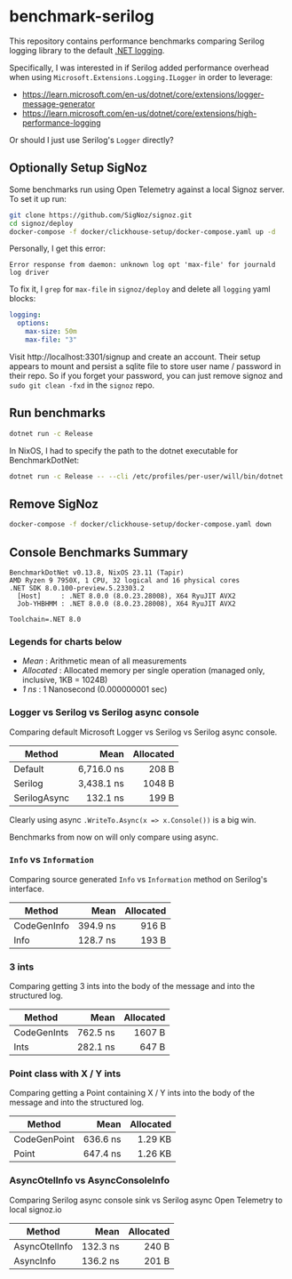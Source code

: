 # benchmark-serilog

This repository contains performance benchmarks comparing Serilog logging
library to the default [.NET
logging](https://learn.microsoft.com/en-us/dotnet/core/extensions/logging?tabs=command-line).

Specifically, I was interested in if Serilog added performance overhead when using
`Microsoft.Extensions.Logging.ILogger` in order to leverage:

- https://learn.microsoft.com/en-us/dotnet/core/extensions/logger-message-generator
- https://learn.microsoft.com/en-us/dotnet/core/extensions/high-performance-logging

Or should I just use Serilog's `Logger` directly?


## Optionally Setup SigNoz

Some benchmarks run using Open Telemetry against a local Signoz server. To set it up run:

```sh
git clone https://github.com/SigNoz/signoz.git
cd signoz/deploy
docker-compose -f docker/clickhouse-setup/docker-compose.yaml up -d
```

Personally, I get this error:

```
Error response from daemon: unknown log opt 'max-file' for journald log driver
```

To fix it, I `grep` for `max-file` in `signoz/deploy` and delete all `logging` yaml blocks:

```yaml
logging:
  options:
    max-size: 50m
    max-file: "3"
```

Visit http://localhost:3301/signup and create an account. Their setup appears to
mount and persist a sqlite file to store user name / password in their repo. So
if you forget your password, you can just remove signoz and `sudo git clean
-fxd` in the `signoz` repo.

## Run benchmarks

```sh
dotnet run -c Release
```

In NixOS, I had to specify the path to the dotnet executable for BenchmarkDotNet:

```sh
dotnet run -c Release -- --cli /etc/profiles/per-user/will/bin/dotnet
```

## Remove SigNoz

```sh
docker-compose -f docker/clickhouse-setup/docker-compose.yaml down
```

## Console Benchmarks Summary

```
BenchmarkDotNet v0.13.8, NixOS 23.11 (Tapir)
AMD Ryzen 9 7950X, 1 CPU, 32 logical and 16 physical cores
.NET SDK 8.0.100-preview.5.23303.2
  [Host]     : .NET 8.0.0 (8.0.23.28008), X64 RyuJIT AVX2
  Job-YHBHMM : .NET 8.0.0 (8.0.23.28008), X64 RyuJIT AVX2

Toolchain=.NET 8.0
```

### Legends for charts below

- *Mean*      : Arithmetic mean of all measurements
- *Allocated* : Allocated memory per single operation (managed only, inclusive, 1KB = 1024B)
- *1 ns*      : 1 Nanosecond (0.000000001 sec)

### Logger vs Serilog vs Serilog async console

Comparing default Microsoft Logger vs Serilog vs Serilog async console.

| Method       |       Mean | Allocated |
|--------------|-----------:|----------:|
| Default      | 6,716.0 ns |     208 B |
| Serilog      | 3,438.1 ns |    1048 B |
| SerilogAsync |   132.1 ns |     199 B |

Clearly using async `.WriteTo.Async(x => x.Console())` is a big win.

Benchmarks from now on will only compare using async.

### `Info` vs `Information`

Comparing source generated `Info` vs `Information` method on Serilog's interface.

| Method      | Mean     | Allocated |
|------------ |---------:|----------:|
| CodeGenInfo | 394.9 ns |     916 B |
| Info        | 128.7 ns |     193 B |

### 3 ints

Comparing getting 3 ints into the body of the message and into the structured log.

| Method      | Mean     | Allocated |
|------------ |---------:|----------:|
| CodeGenInts | 762.5 ns |    1607 B |
| Ints        | 282.1 ns |     647 B |

### Point class with X / Y ints

Comparing getting a Point containing X / Y ints into the body of the message and
into the structured log.

| Method       | Mean     | Allocated |
|------------- |---------:|----------:|
| CodeGenPoint | 636.6 ns |   1.29 KB |
| Point        | 647.4 ns |   1.26 KB |

### AsyncOtelInfo vs AsyncConsoleInfo

Comparing Serilog async console sink vs Serilog async Open Telemetry to local
signoz.io

| Method        | Mean     | Allocated |
|-------------- |---------:|----------:|
| AsyncOtelInfo | 132.3 ns |     240 B |
| AsyncInfo     | 136.2 ns |     201 B |
